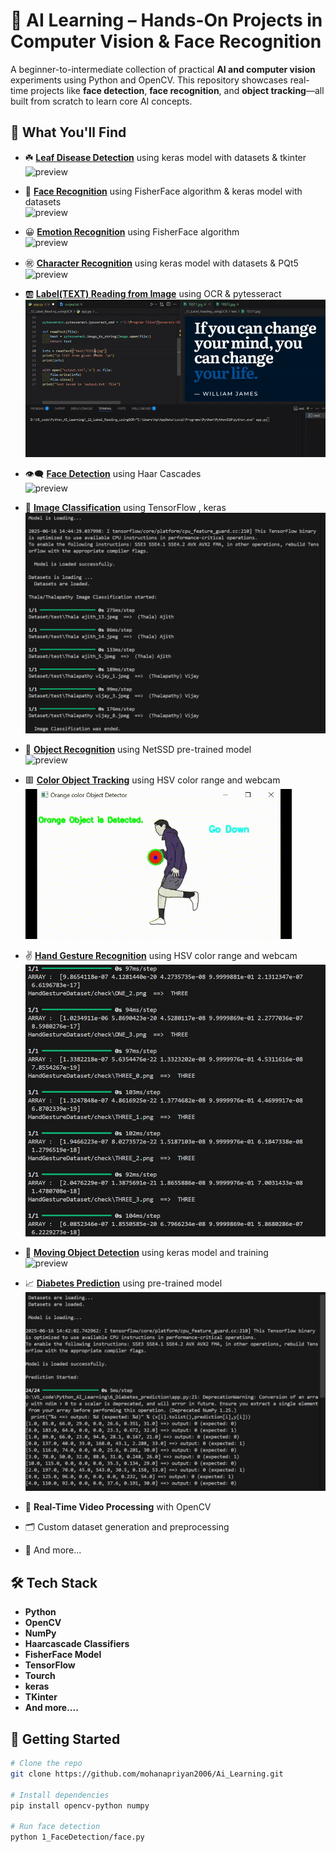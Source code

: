 # 🤖 AI Learning – Hands-On Projects in Computer Vision & Face Recognition

A beginner-to-intermediate collection of practical **AI and computer vision** experiments using Python and OpenCV. This repository showcases real-time projects like **face detection**, **face recognition**, and **object tracking**—all built from scratch to learn core AI concepts.

## 🧠 What You'll Find
- ☘️ [**Leaf Disease Detection**](_10_Leaf_Disease_Detection) using keras model with datasets & tkinter<br>
![preview](_10_Leaf_Disease_Detection/preview/preview.gif)<br>

- 🧍 [**Face Recognition**](4_Face_Recognition) using FisherFace algorithm & keras model with datasets <br>
![preview](4_Face_Recognition/preview/preview.gif)<br>

- 😀 [**Emotion Recognition**](5_Emotion_Recognition) using FisherFace algorithm <br>
![preview](5_Emotion_Recognition/preview/preview.gif)<br>

- ㊗ [**Character Recognition**](_11_Character_recognition) using keras model with datasets & PQt5 <br>
![preview](_11_Character_recognition/preview/preview.gif)<br>
  
- 🆎 [**Label(TEXT) Reading from Image**](_12_Label_Reading_usingOCR) using OCR & pytesseract <br>
![preview](_12_Label_Reading_usingOCR/preview/preview.gif)<br>

- 👁️‍🗨️ [**Face Detection**](1_FaceDetection) using Haar Cascades<br>
![preview](1_FaceDetection/preview/preview.gif)<br>

- 🧑 [**Image Classification**](8_Image_classification) using TensorFlow , keras<br>
![preview](8_Image_classification/preview/preview.png)<br>

- 🚗 [**Object Recognition**](7_Object_Recognition) using NetSSD pre-trained model<br>
![preview](7_Object_Recognition/preview/preview.gif)<br>

- 🟥 [**Color Object Tracking**](3_ObjectDetection_color) using HSV color range and webcam<br>
![preview](3_ObjectDetection_color/preview/preview.gif)<br>

- ✌ [**Hand Gesture Recognition**](9_Hand_Gesture_recognition) using HSV color range and webcam<br>
![preview](9_Hand_Gesture_recognition/preview/preview.png)<br>

- 📱 [**Moving Object Detection**](2_Moving_Object_detection) using keras model and training<br>
![preview](2_Moving_Object_detection/preview/preview.gif)<br>

- 📈 [**Diabetes Prediction**](6_Diabetes_prediction) using pre-trained model<br>
![preview](6_Diabetes_prediction/preview/preview.png)<br>

- 🎥 **Real-Time Video Processing** with OpenCV
- 🗂️ Custom dataset generation and preprocessing
- 📃 And more...

## 🛠️ Tech Stack
- **Python**
- **OpenCV**
- **NumPy**
- **Haarcascade Classifiers**
- **FisherFace Model**
- **TensorFlow**
- **Tourch**
- **keras**
- **TKinter**
- **And more....**

## 🚀 Getting Started
```bash
# Clone the repo
git clone https://github.com/mohanapriyan2006/Ai_Learning.git

# Install dependencies
pip install opencv-python numpy

# Run face detection
python 1_FaceDetection/face.py


